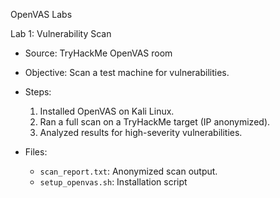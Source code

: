  OpenVAS Labs

 Lab 1: Vulnerability Scan
- Source: TryHackMe OpenVAS room
- Objective: Scan a test machine for vulnerabilities.

- Steps:
  1. Installed OpenVAS on Kali Linux.
  2. Ran a full scan on a TryHackMe target (IP anonymized).
  3. Analyzed results for high-severity vulnerabilities.

- Files:
  - `scan_report.txt`: Anonymized scan output.
  - `setup_openvas.sh`: Installation script
